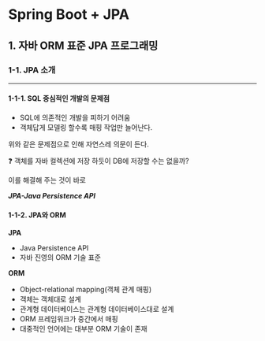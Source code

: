 # Spring Boot + JPA

## 1. 자바 ORM 표준 JPA 프로그래밍

### 1-1. JPA 소개

___

#### 1-1-1. SQL 중심적인 개발의 문제점

- SQL에 의존적인 개발을 피하기 어려움
- 객체답게 모델링 할수록 매핑 작업만 늘어난다.

위와 같은 문제점으로 인해 자연스레 의문이 든다.

❓ 객체를 자바 컬렉션에 저장 하듯이 DB에 저장할 수는 없을까?

이를 해결해 주는 것이 바로 

__*JPA-Java Persistence API*__

#### 1-1-2. JPA와 ORM

__JPA__

- Java Persistence API
- 자바 진영의 ORM 기술 표준

__ORM__
- Object-relational mapping(객체 관계 매핑)
- 객체는 객체대로 설계
- 관계형 데이터베이스는 관계형 데이터베이스대로 설계
- ORM 프레임워크가 중간에서 매핑
- 대중적인 언어에는 대부분 ORM 기술이 존재